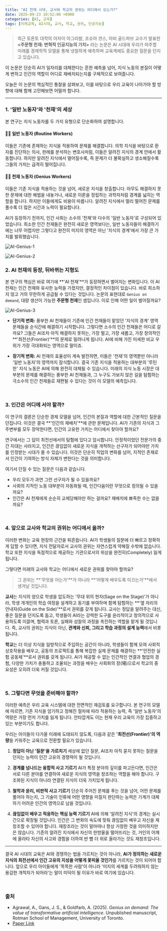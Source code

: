 ```yaml
---
title: "AI 천재 시대, 교사와 학교의 권위는 어디에서 오는가?"
date: 2025-09-23 10:52:00 +0900
categories: [AI, 교육]
tags: [미래교육, AI시대, 교사, 학교, 권위, 인공지능]
---
```


> 최근 토론토 대학의 아자이 아그라왈, 조슈아 갠스, 아비 골드파브 교수가 발표한 **<주문형 천재: 변혁적 인공지능의 가치>** 라는 논문은 AI 시대에 우리가 마주할 미래를 경제학적 모델을 통해 냉철하게 예측하며 교육계에도 중요한 질문을 던지고 있습니다.

이 논문은 단순히 AI가 일자리를 대체한다는 흔한 예측을 넘어, 지식 노동의 본질이 어떻게 변하고 인간의 역할이 어디로 재배치되는지를 구체적으로 보여줍니다.

오늘은 이 논문의 핵심적인 통찰을 살펴보고, 이를 바탕으로 우리 교육이 나아가야 할 방향에 대해 함께 고민해보면 어떨까 합니다.

---

### 1. '일반 노동자'와 '천재'의 세상

본 연구는 지식 노동자를 두 가지 유형으로 단순화하여 설명합니다.

#### 🧑‍💼 일반 노동자 (Routine Workers)

이들은 기존에 존재하는 지식을 적용하여 문제를 해결합니다. 의학 지식을 바탕으로 환자를 진단하는 의사, 판례를 분석하는 변호사처럼, 이들은 알려진 지식의 경계 안에서 활동합니다. 하지만 알려진 지식에서 멀어질수록, 즉 문제가 더 불확실하고 생소해질수록 그들의 가치는 급격히 떨어집니다.

#### 🧑‍🔬 천재 노동자 (Genius Workers)

이들은 기존 지식을 적용하는 것을 넘어, 새로운 지식을 창출합니다. 아무도 해결하지 못한 문제에 대한 해법을 내놓거나, 새로운 이론을 정립하는 과학자처럼 경계를 넓히는 역할을 합니다. 하지만 이들에게도 비용이 따릅니다. 알려진 지식에서 멀리 떨어진 문제를 풀수록 더 많은 시간과 노력이 필요합니다.

AI가 등장하기 전까지, 인간 사회는 소수의 '천재'와 다수의 '일반 노동자'로 구성되어 있었습니다. 희소한 인간 천재들은 완전히 새로운 영역보다는, 일반 노동자들이 해결하기에는 너무 어렵지만 그렇다고 완전히 미지의 영역은 아닌 '지식의 경계'에서 가장 큰 가치를 발휘했습니다.

![AI-Genius-1](/assets/AI-Genius-1.png)

![AI-Genius-2](/assets/AI-Genius-2.png)
<br>

### 2. AI 천재의 등장, 뒤바뀌는 지형도

본 연구의 핵심은 바로 여기에 **'AI 천재'**가 등장하면서 벌어지는 변화입니다. 이 AI 천재는 인간 천재와 유사한 능력을 가졌지만, 결정적인 차이점이 있습니다. 바로 희소하지 않고 거의 무한하게 공급될 수 있다는 것입니다. 논문의 표현대로 `Genius on demand`, 대량 생산이 가능한 **주문형 천재**인 셈입니다. 이로 인해 어떤 일이 벌어질까요?

![AI-Genius-3](/assets/AI-Genius-3.png)
<br>

- **단기적 변화:** 풍부한 AI 천재들이 기존에 인간 천재들이 맡았던 '지식의 경계' 영역 문제들을 순식간에 해결하기 시작합니다. 그렇다면 소수의 인간 천재들은 어디로 갈까요? 그들은 AI조차 아직 해결하지 못하는, 가장 멀고, 가장 새롭고, 가장 창의적인 **'최전선(Frontier)'**의 문제로 밀려나게 됩니다. AI에 비해 가진 미세한 비교 우위가 가장 극대화되는 영역으로 말이죠.

- **장기적 변화:** AI 천재의 효율성이 계속 발전하면, 이들은 '천재'의 영역뿐만 아니라 '일반 노동자'의 영역까지 잠식합니다. 결국 기존 지식을 적용하는 대부분의 '루틴한' 지식 노동은 AI에 의해 완전히 대체될 수 있습니다. 미래의 지식 노동 시장은 대부분의 문제를 해결하는 풍부한 AI 천재들과, 그 누구도 가보지 않은 길을 탐험하는 극소수의 인간 천재들로 재편될 수 있다는 것이 이 모델의 예측입니다.

<br>

### 3. 인간은 어디에 서야 할까?

이 연구의 결론은 단순한 경제 모델을 넘어, 인간의 본질과 역할에 대한 근본적인 질문을 던집니다. 이것은 결국 **'인간의 재배치'**에 관한 문제입니다. AI가 기존의 지식과 그 주변부를 모두 장악한다면, 인간의 고유한 가치는 어디에서 찾아야 할까요?

연구에서는 그 답이 최전선에서의 탐험에 있다고 암시합니다. 안정적이었던 전문가의 중간 지대는 사라지고, 인간은 끊임없이 새로운 지식을 개척하는 선구자가 되어야만 가치를 인정받는 시대가 올 수 있습니다. 이것은 단순히 직업의 변화를 넘어, 지적인 존재로서 인간이 기여하는 방식 자체가 변한다는 것을 의미합니다.

여기서 던질 수 있는 질문은 다음과 같습니다.
* 우리 모두가 과연 그런 선구자가 될 수 있을까요?
* 사회의 지적인 노동 대부분이 자동화될 때, 인간다움이란 무엇으로 정의될 수 있을까요?
* 인간은 AI 천재에게 순순히 교체당해야만 하는 걸까요? 재배치에 뾰족한 수는 없을까요?

<br>

### 4. 앞으로 교사와 학교의 권위는 어디에서 올까?

이러한 변화는 교육 현장의 근간을 뒤흔듭니다. AI가 학생들의 질문에 더 빠르고 정확하게 답할 수 있다면, 지식 전달자로서 교사의 권위는 자연스럽게 약해질 수밖에 없습니다. 학교 또한 지식을 독점적으로 제공하는 기관으로서의 위상을 완전히(Completely) 잃게 됩니다.

그렇다면 미래의 교사와 학교는 어디에서 새로운 권위를 찾아야 할까요?
> 그 권위는 **'무엇을 아는가'**가 아니라 **'어떻게 배우도록 이끄는가'**에서 생겨날 것입니다.

**교사**는 지식의 양으로 학생을 압도하는 '무대 위의 현자(Sage on the Stage)'가 아니라, 학생 개개인의 학습 여정을 설계하고 동기를 부여하며 함께 탐험하는 **'옆 자리의 안내자(Guide on the Side)'**로서 권위를 갖게 됩니다. 교사는 정답을 알려주는 대신, 좋은 질문을 던지도록 돕고, 학생들이 AI라는 강력한 도구를 윤리적이고 창의적으로 사용하도록 이끌며, 협력과 토론, 실패와 성찰의 과정을 촉진하는 역할을 맡게 될 것입니다. 즉, 교사의 권위는 지식이 아닌, **관계와 신뢰, 그리고 학습 과정의 설계 능력**에서 비롯됩니다.

**학교**는 더 이상 지식을 일방적으로 주입하는 공간이 아니라, 학생들이 함께 모여 사회적 상호작용을 배우고, 공동의 프로젝트를 통해 복잡한 실제 문제를 해결하는 **'안전한 실험 공동체'**로서 권위를 갖게 됩니다. AI가 제공할 수 없는 인간적인 연결과 협업의 경험, 다양한 가치가 충돌하고 조율되는 과정을 배우는 사회화의 장(場)으로서 학교의 중요성은 오히려 더욱 커질 것입니다.

<br>

### 5. 그렇다면 무엇을 준비해야 할까?

이러한 예측은 우리 교육 시스템에 대한 전면적인 재검토를 요구합니다. 본 연구의 모델에 따르면, 기존 지식을 암기하고 정해진 절차에 따라 적용하는 능력, 즉 '일반 노동자'의 역량은 가장 먼저 가치를 잃게 됩니다. 안타깝게도 이는 현재 우리 교육이 가장 집중하고 있는 부분이기도 합니다.

우리는 아이들이 다가올 미래에 도태되지 않도록, 다음과 같은 **'최전선(Frontier)'의 역량**을 키워주는 교육으로 전환할 필요가 있습니다.

1.  **정답이 아닌 '질문'을 가르치기**
    세상에 없던 질문, AI조차 아직 묻지 못하는 질문을 던지는 능력이 인간 고유의 경쟁력이 될 것입니다.

2.  **경계를 넘나드는 융합적 사고 기르기**
    AI가 특정 분야의 깊이를 파고든다면, 인간은 서로 다른 분야를 연결하여 새로운 지식의 영역을 창조하는 역할을 해야 합니다. 구조화된 지식이 아니라 연결된 지식이 더욱 가치있게 됩니다.

3.  **철학과 윤리, 비판적 사고 기르기**
    단순히 주어진 문제를 푸는 것을 넘어, 어떤 문제를 풀어야 하는지, 그 기술이 인류에 어떤 영향을 미칠지 판단하는 능력은 기계가 대체하기 어려운 인간의 영역으로 남을 것입니다.

4.  **끊임없이 배우고 적응하는 핵심 능력 기르기**
    AI에 의해 '알려진 지식'의 경계는 실시간으로 확장될 것입니다. 인간은 그 변화의 속도에 맞춰 끊임없이 배우고 자신을 재창조할 수 있어야 합니다. 재창조라는 것이 말마따나 항상 거창한 것을 의미하지만은 않습니다. 기존의 알려진 지식에서 자신의 한방울을 떨어뜨리는 것, 거인의 어깨에 올라타 자신의 사고와 경험을 더하여 반 뼘 더 위로 올라가는 것도 재창조입니다.

---

결국 AI 시대의 교육은 AI와 경쟁하는 법을 가르치는 것이 아니라, **AI가 정의하는 새로운 지식의 최전선에서 인간 고유의 지성을 어떻게 꽃피울 것인가**를 가르치는 것이 되어야 합니다. 앞으로 우리 아이들에게 '똑똑한 사람'이 아니라 '미지의 세계를 두려워하지 않는 용감한 개척자가 되어라'는 말이 미덕이 될 이유가 바로 여기에 있습니다.

<br>

### 출처
- Agrawal, A., Gans, J. S., & Goldfarb, A. (2025). *Genius on demand: The value of transformative artificial intelligence*. Unpublished manuscript, Rotman School of Management, University of Toronto.
- [Paper Link](https://conference.nber.org/conf_papers/f227491.pdf)
